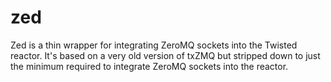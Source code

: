 # zed

Zed is a thin wrapper for integrating ZeroMQ sockets into the Twisted reactor. It's
based on a very old version of txZMQ but stripped down to just the minimum required
to integrate ZeroMQ sockets into the reactor. 
